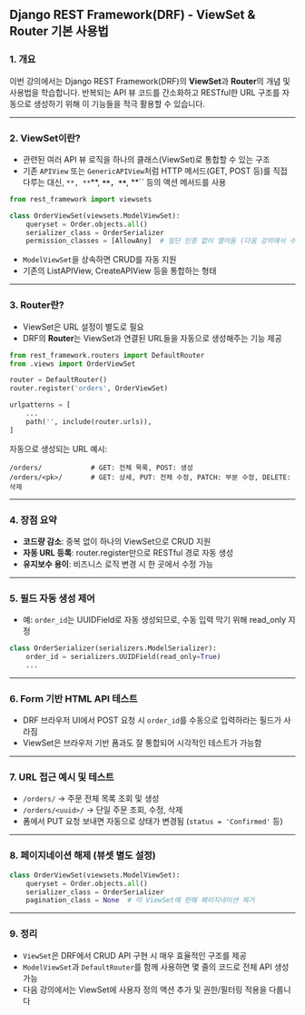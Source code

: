 ## Django REST Framework(DRF) - ViewSet & Router 기본 사용법

### 1. 개요

이번 강의에서는 Django REST Framework(DRF)의 **ViewSet**과 **Router**의 개념 및 사용법을 학습합니다. 반복되는 API 뷰 코드를 간소화하고 RESTful한 URL 구조를 자동으로 생성하기 위해 이 기능들을 적극 활용할 수 있습니다.

---

### 2. ViewSet이란?

- 관련된 여러 API 뷰 로직을 하나의 클래스(ViewSet)로 통합할 수 있는 구조
- 기존 `APIView` 또는 `GenericAPIView`처럼 HTTP 메서드(GET, POST 등)를 직접 다루는 대신, ``**, **``**, **``**, **``**, **`` 등의 액션 메서드를 사용

```python
from rest_framework import viewsets

class OrderViewSet(viewsets.ModelViewSet):
    queryset = Order.objects.all()
    serializer_class = OrderSerializer
    permission_classes = [AllowAny]  # 일단 인증 없이 열어둠 (다음 강의에서 수정)
```

- `ModelViewSet`을 상속하면 CRUD를 자동 지원
- 기존의 ListAPIView, CreateAPIView 등을 통합하는 형태

---

### 3. Router란?

- ViewSet은 URL 설정이 별도로 필요
- DRF의 **Router**는 ViewSet과 연결된 URL들을 자동으로 생성해주는 기능 제공

```python
from rest_framework.routers import DefaultRouter
from .views import OrderViewSet

router = DefaultRouter()
router.register('orders', OrderViewSet)

urlpatterns = [
    ...
    path('', include(router.urls)),
]
```

자동으로 생성되는 URL 예시:

```
/orders/            # GET: 전체 목록, POST: 생성
/orders/<pk>/       # GET: 상세, PUT: 전체 수정, PATCH: 부분 수정, DELETE: 삭제
```

---

### 4. 장점 요약

- **코드량 감소**: 중복 없이 하나의 ViewSet으로 CRUD 지원
- **자동 URL 등록**: router.register만으로 RESTful 경로 자동 생성
- **유지보수 용이**: 비즈니스 로직 변경 시 한 곳에서 수정 가능

---

### 5. 필드 자동 생성 제어

- 예: `order_id`는 UUIDField로 자동 생성되므로, 수동 입력 막기 위해 read\_only 지정

```python
class OrderSerializer(serializers.ModelSerializer):
    order_id = serializers.UUIDField(read_only=True)
    ...
```

---

### 6. Form 기반 HTML API 테스트

- DRF 브라우저 UI에서 POST 요청 시 `order_id`를 수동으로 입력하라는 필드가 사라짐
- ViewSet은 브라우저 기반 폼과도 잘 통합되어 시각적인 테스트가 가능함

---

### 7. URL 접근 예시 및 테스트

- `/orders/` → 주문 전체 목록 조회 및 생성
- `/orders/<uuid>/` → 단일 주문 조회, 수정, 삭제
- 폼에서 PUT 요청 보내면 자동으로 상태가 변경됨 (`status = 'Confirmed'` 등)

---

### 8. 페이지네이션 해제 (뷰셋 별도 설정)

```python
class OrderViewSet(viewsets.ModelViewSet):
    queryset = Order.objects.all()
    serializer_class = OrderSerializer
    pagination_class = None  # 이 ViewSet에 한해 페이지네이션 제거
```

---

### 9. 정리

- `ViewSet`은 DRF에서 CRUD API 구현 시 매우 효율적인 구조를 제공
- `ModelViewSet`과 `DefaultRouter`를 함께 사용하면 몇 줄의 코드로 전체 API 생성 가능
- 다음 강의에서는 ViewSet에 사용자 정의 액션 추가 및 권한/필터링 적용을 다룹니다

